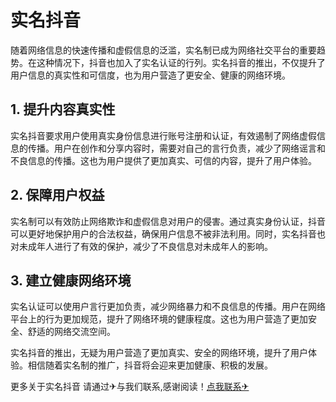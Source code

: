 # 实名抖音

随着网络信息的快速传播和虚假信息的泛滥，实名制已成为网络社交平台的重要趋势。在这种情况下，抖音也加入了实名认证的行列。实名抖音的推出，不仅提升了用户信息的真实性和可信度，也为用户营造了更安全、健康的网络环境。

## 1. 提升内容真实性

实名抖音要求用户使用真实身份信息进行账号注册和认证，有效遏制了网络虚假信息的传播。用户在创作和分享内容时，需要对自己的言行负责，减少了网络谣言和不良信息的传播。这也为用户提供了更加真实、可信的内容，提升了用户体验。

## 2. 保障用户权益

实名制可以有效防止网络欺诈和虚假信息对用户的侵害。通过真实身份认证，抖音可以更好地保护用户的合法权益，确保用户信息不被非法利用。同时，实名抖音也对未成年人进行了有效的保护，减少了不良信息对未成年人的影响。

## 3. 建立健康网络环境

实名认证可以使用户言行更加负责，减少网络暴力和不良信息的传播。用户在网络平台上的行为更加规范，提升了网络环境的健康程度。这也为用户营造了更加安全、舒适的网络交流空间。

实名抖音的推出，无疑为用户营造了更加真实、安全的网络环境，提升了用户体验。相信随着实名制的推广，抖音将会迎来更加健康、积极的发展。

更多关于实名抖音 请通过✈与我们联系,感谢阅读！[点我联系✈](https://img.k02.cc)